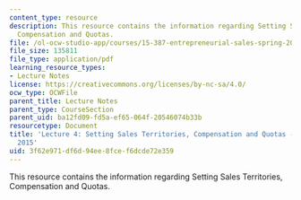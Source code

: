 ```yaml
---
content_type: resource
description: This resource contains the information regarding Setting Sales Territories,
  Compensation and Quotas.
file: /ol-ocw-studio-app/courses/15-387-entrepreneurial-sales-spring-2015/3f62e971df6d94ee8fcef6dcde72e359_MIT15_387S15_Lecture4.pdf
file_size: 135811
file_type: application/pdf
learning_resource_types:
- Lecture Notes
license: https://creativecommons.org/licenses/by-nc-sa/4.0/
ocw_type: OCWFile
parent_title: Lecture Notes
parent_type: CourseSection
parent_uid: ba12fd09-fd5a-ef65-064f-20546074b33b
resourcetype: Document
title: 'Lecture 4: Setting Sales Territories, Compensation and Quotas - 15.387 Spring
  2015'
uid: 3f62e971-df6d-94ee-8fce-f6dcde72e359
---
```

This resource contains the information regarding Setting Sales Territories, Compensation and Quotas.